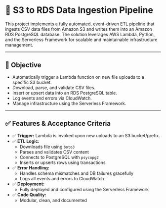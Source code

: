# 📡 S3 to RDS Data Ingestion Pipeline

This project implements a fully automated, event-driven ETL pipeline that ingests CSV data files from Amazon S3 and writes them into an Amazon RDS PostgreSQL database. The solution leverages AWS Lambda, Python, and the Serverless Framework for scalable and maintainable infrastructure management.

---

## 🎯 Objective

- Automatically trigger a Lambda function on new file uploads to a specific S3 bucket.
- Download, parse, and validate CSV files.
- Insert or upsert data into an RDS PostgreSQL table.
- Log events and errors via CloudWatch.
- Manage infrastructure using the Serverless Framework.

---

## ✅ Features & Acceptance Criteria

- ✅ **Trigger:** Lambda is invoked upon new uploads to an S3 bucket/prefix.
- ✅ **ETL Logic:**
  - Downloads file using `boto3`
  - Parses and validates CSV content
  - Connects to PostgreSQL with `psycopg2`
  - Inserts or upserts rows using transactions
- ✅ **Error Handling:**
  - Handles schema mismatches and DB failures gracefully
  - Logs all events and errors to CloudWatch
- ✅ **Deployment:**
  - Fully deployed and configured using the Serverless Framework
- ✅ **Code Quality:**
  - Modular, clean, and documented